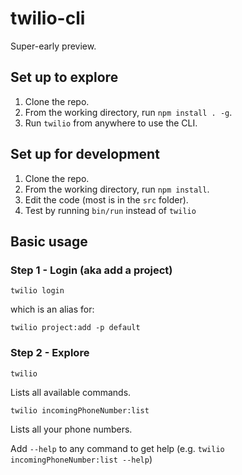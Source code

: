 # twilio-cli

Super-early preview.

## Set up to explore

1. Clone the repo.
2. From the working directory, run `npm install . -g`.
3. Run `twilio` from anywhere to use the CLI.

## Set up for development

1. Clone the repo.
2. From the working directory, run `npm install`.
3. Edit the code (most is in the `src` folder).
4. Test by running `bin/run` instead of `twilio`

## Basic usage

### Step 1 - Login (aka add a project)

```
twilio login
```

which is an alias for:

```
twilio project:add -p default
```

### Step 2 - Explore

```
twilio
```

Lists all available commands.

```
twilio incomingPhoneNumber:list
```

Lists all your phone numbers.

Add `--help` to any command to get help (e.g. `twilio incomingPhoneNumber:list --help`)
